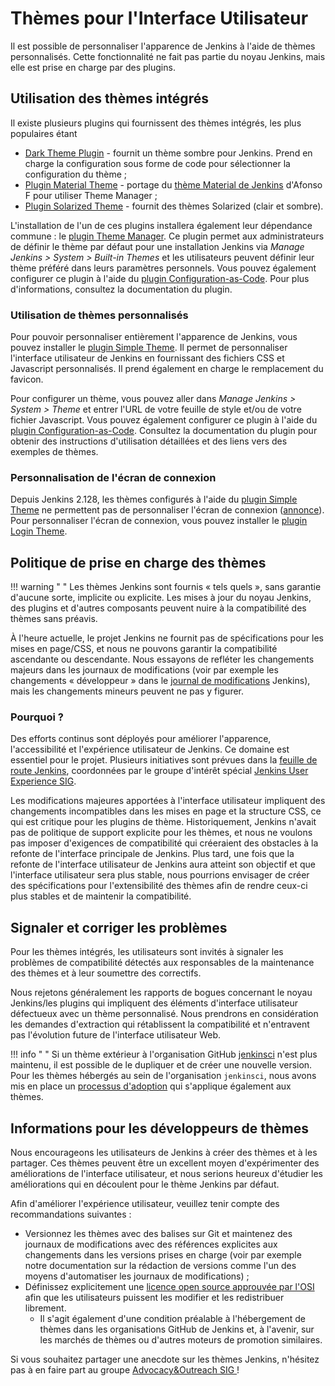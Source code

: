 # Thèmes pour l'Interface Utilisateur

<div class="couleur-introduction">
Il est possible de personnaliser l'apparence de Jenkins à l'aide de thèmes personnalisés. Cette fonctionnalité ne fait pas partie du noyau Jenkins, mais elle est prise en charge par des plugins.
</div>

## Utilisation des thèmes intégrés

Il existe plusieurs plugins qui fournissent des thèmes intégrés, les plus populaires étant

* [Dark Theme Plugin](https://plugins.jenkins.io/dark-theme) - fournit un thème sombre pour Jenkins. Prend en charge la configuration sous forme de code pour sélectionner la configuration du thème ;
* [Plugin Material Theme](https://plugins.jenkins.io/material-theme) - portage du [thème Material de Jenkins](http://afonsof.com/jenkins-material-theme/) d'Afonso F pour utiliser Theme Manager ;
* [Plugin Solarized Theme](https://plugins.jenkins.io/solarized-theme) - fournit des thèmes Solarized (clair et sombre).

L'installation de l'un de ces plugins installera également leur dépendance commune : le [plugin Theme Manager](https://plugins.jenkins.io/theme-manager). Ce plugin permet aux administrateurs de définir le thème par défaut pour une installation Jenkins via _Manage Jenkins > System > Built-in Themes_ et les utilisateurs peuvent définir leur thème préféré dans leurs paramètres personnels. Vous pouvez également configurer ce plugin à l'aide du [plugin Configuration-as-Code](https://plugins.jenkins.io/configuration-as-code). Pour plus d'informations, consultez la documentation du plugin.

### Utilisation de thèmes personnalisés

Pour pouvoir personnaliser entièrement l'apparence de Jenkins, vous pouvez installer le [plugin Simple Theme](https://plugins.jenkins.io/simple-theme-plugin). Il permet de personnaliser l'interface utilisateur de Jenkins en fournissant des fichiers CSS et Javascript personnalisés. Il prend également en charge le remplacement du favicon.

Pour configurer un thème, vous pouvez aller dans _Manage Jenkins > System > Theme_ et entrer l'URL de votre feuille de style et/ou de votre fichier Javascript. Vous pouvez également configurer ce plugin à l'aide du [plugin Configuration-as-Code](https://plugins.jenkins.io/configuration-as-code). Consultez la documentation du plugin pour obtenir des instructions d'utilisation détaillées et des liens vers des exemples de thèmes.

### Personnalisation de l'écran de connexion

Depuis Jenkins 2.128, les thèmes configurés à l'aide du [plugin Simple Theme](https://plugins.jenkins.io/simple-theme-plugin) ne permettent pas de personnaliser l'écran de connexion ([annonce](https://www.jenkins.io/blog/2018/06/27/new-login-page/)). Pour personnaliser l'écran de connexion, vous pouvez installer le [plugin Login Theme](https://plugins.jenkins.io/login-theme).

## Politique de prise en charge des thèmes

!!! warning " "
    Les thèmes Jenkins sont fournis « tels quels », sans garantie d'aucune sorte, implicite ou explicite. Les mises à jour du noyau Jenkins, des plugins et d'autres composants peuvent nuire à la compatibilité des thèmes sans préavis.

À l'heure actuelle, le projet Jenkins ne fournit pas de spécifications pour les mises en page/CSS, et nous ne pouvons garantir la compatibilité ascendante ou descendante. Nous essayons de refléter les changements majeurs dans les journaux de modifications (voir par exemple les changements « développeur » dans le [journal de modifications](https://www.jenkins.io/changelog/) Jenkins), mais les changements mineurs peuvent ne pas y figurer.

### Pourquoi ?

Des efforts continus sont déployés pour améliorer l'apparence, l'accessibilité et l'expérience utilisateur de Jenkins. Ce domaine est essentiel pour le projet. Plusieurs initiatives sont prévues dans la [feuille de route Jenkins](https://www.jenkins.io/project/roadmap/), coordonnées par le groupe d'intérêt spécial [Jenkins User Experience SIG](https://www.jenkins.io/sigs/ux/).

Les modifications majeures apportées à l'interface utilisateur impliquent des changements incompatibles dans les mises en page et la structure CSS, ce qui est critique pour les plugins de thème. Historiquement, Jenkins n'avait pas de politique de support explicite pour les thèmes, et nous ne voulons pas imposer d'exigences de compatibilité qui créeraient des obstacles à la refonte de l'interface principale de Jenkins. Plus tard, une fois que la refonte de l'interface utilisateur de Jenkins aura atteint son objectif et que l'interface utilisateur sera plus stable, nous pourrions envisager de créer des spécifications pour l'extensibilité des thèmes afin de rendre ceux-ci plus stables et de maintenir la compatibilité.

## Signaler et corriger les problèmes

Pour les thèmes intégrés, les utilisateurs sont invités à signaler les problèmes de compatibilité détectés aux responsables de la maintenance des thèmes et à leur soumettre des correctifs.

Nous rejetons généralement les rapports de bogues concernant le noyau Jenkins/les plugins qui impliquent des éléments d'interface utilisateur défectueux avec un thème personnalisé. Nous prendrons en considération les demandes d'extraction qui rétablissent la compatibilité et n'entravent pas l'évolution future de l'interface utilisateur Web.

!!! info " "
    Si un thème extérieur à l'organisation GitHub [jenkinsci](https://github.com/jenkinsci) n'est plus maintenu, il est possible de le dupliquer et de créer une nouvelle version. Pour les thèmes hébergés au sein de l'organisation `jenkinsci`, nous avons mis en place un [processus d'adoption](https://www.jenkins.io/doc/developer/plugin-governance/adopt-a-plugin/) qui s'applique également aux thèmes.

## Informations pour les développeurs de thèmes

Nous encourageons les utilisateurs de Jenkins à créer des thèmes et à les partager. Ces thèmes peuvent être un excellent moyen d'expérimenter des améliorations de l'interface utilisateur, et nous serions heureux d'étudier les améliorations qui en découlent pour le thème Jenkins par défaut.

Afin d'améliorer l'expérience utilisateur, veuillez tenir compte des recommandations suivantes :

* Versionnez les thèmes avec des balises sur Git et maintenez des journaux de modifications avec des références explicites aux changements dans les versions prises en charge (voir par exemple notre documentation sur la rédaction de versions comme l'un des moyens d'automatiser les journaux de modifications) ;
* Définissez explicitement une [licence open source approuvée par l'OSI](https://opensource.org/licenses) afin que les utilisateurs puissent les modifier et les redistribuer librement.
    * Il s'agit également d'une condition préalable à l'hébergement de thèmes dans les organisations GitHub de Jenkins et, à l'avenir, sur les marchés de thèmes ou d'autres moteurs de promotion similaires.

Si vous souhaitez partager une anecdote sur les thèmes Jenkins, n'hésitez pas à en faire part au groupe [Advocacy&Outreach SIG ](https://www.jenkins.io/sigs/advocacy-and-outreach/)!
